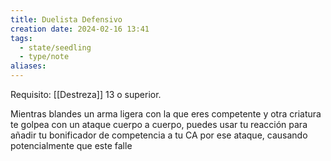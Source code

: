 ```yaml
---
title: Duelista Defensivo
creation date: 2024-02-16 13:41
tags:
  - state/seedling
  - type/note
aliases:
---
```

Requisito: [[Destreza]] 13 o superior.

Mientras blandes un arma ligera con la que eres competente y otra criatura te golpea con un ataque cuerpo a cuerpo, puedes usar tu reacción para añadir tu bonificador de competencia a tu CA por ese ataque, causando potencialmente que este falle
